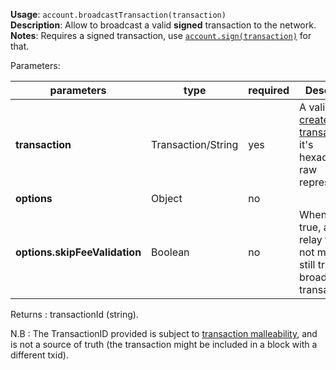 **Usage**: `account.broadcastTransaction(transaction)`      
**Description**: Allow to broadcast a valid **signed** transaction to the network.  
**Notes**: Requires a signed transaction, use [`account.sign(transaction)`](/account/sign) for that.  

Parameters: 

| parameters                        | type               | required       | Description                                                                                      |  
|-----------------------------------|--------------------|----------------| ------------------------------------------------------------------------------------------------ |
| **transaction**                   | Transaction/String | yes            | A valid [created transaction](/account/createTransaction) or it's hexadecimal raw representation |
| **options**                       | Object             | no             | |
| **options.skipFeeValidation**     | Boolean            | no             | When set to true, and min relay fee is not met, will still try to broadcast a transaction        |

Returns : transactionId (string).

N.B : The TransactionID provided is subject to [transaction malleability](https://dashcore.readme.io/docs/core-guide-transactions-transaction-malleability), and is not a source of truth (the transaction might be included in a block with a different txid).
